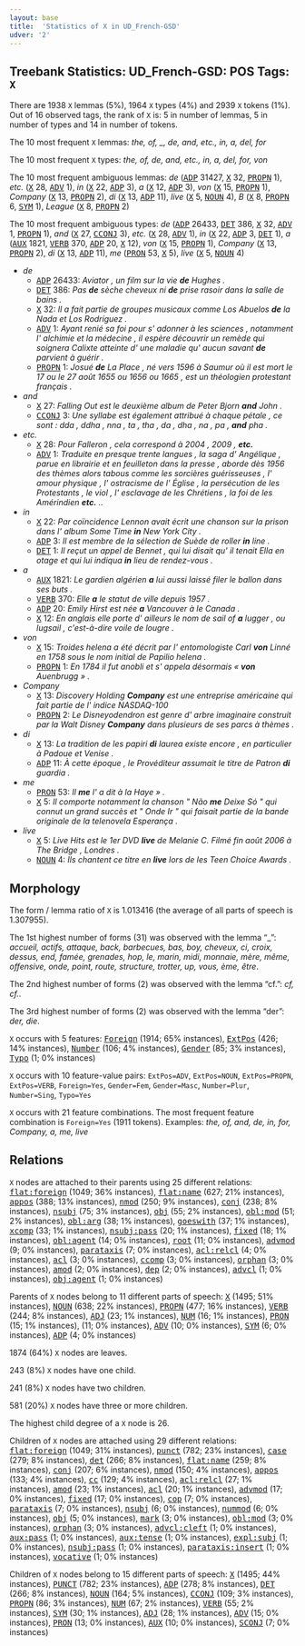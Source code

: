 ```yaml
---
layout: base
title:  'Statistics of X in UD_French-GSD'
udver: '2'
---
```


## Treebank Statistics: UD_French-GSD: POS Tags: `X`

There are 1938 `X` lemmas (5%), 1964 `X` types (4%) and 2939 `X` tokens (1%).
Out of 16 observed tags, the rank of `X` is: 5 in number of lemmas, 5 in number of types and 14 in number of tokens.

The 10 most frequent `X` lemmas: <em>the, of, _, de, and, etc., in, a, del, for</em>

The 10 most frequent `X` types:  <em>the, of, de, and, etc., in, a, del, for, von</em>

The 10 most frequent ambiguous lemmas: <em>de</em> (<tt><a href="fr_gsd-pos-ADP.html">ADP</a></tt> 31427, <tt><a href="fr_gsd-pos-X.html">X</a></tt> 32, <tt><a href="fr_gsd-pos-PROPN.html">PROPN</a></tt> 1), <em>etc.</em> (<tt><a href="fr_gsd-pos-X.html">X</a></tt> 28, <tt><a href="fr_gsd-pos-ADV.html">ADV</a></tt> 1), <em>in</em> (<tt><a href="fr_gsd-pos-X.html">X</a></tt> 22, <tt><a href="fr_gsd-pos-ADP.html">ADP</a></tt> 3), <em>a</em> (<tt><a href="fr_gsd-pos-X.html">X</a></tt> 12, <tt><a href="fr_gsd-pos-ADP.html">ADP</a></tt> 3), <em>von</em> (<tt><a href="fr_gsd-pos-X.html">X</a></tt> 15, <tt><a href="fr_gsd-pos-PROPN.html">PROPN</a></tt> 1), <em>Company</em> (<tt><a href="fr_gsd-pos-X.html">X</a></tt> 13, <tt><a href="fr_gsd-pos-PROPN.html">PROPN</a></tt> 2), <em>di</em> (<tt><a href="fr_gsd-pos-X.html">X</a></tt> 13, <tt><a href="fr_gsd-pos-ADP.html">ADP</a></tt> 11), <em>live</em> (<tt><a href="fr_gsd-pos-X.html">X</a></tt> 5, <tt><a href="fr_gsd-pos-NOUN.html">NOUN</a></tt> 4), <em>B</em> (<tt><a href="fr_gsd-pos-X.html">X</a></tt> 8, <tt><a href="fr_gsd-pos-PROPN.html">PROPN</a></tt> 6, <tt><a href="fr_gsd-pos-SYM.html">SYM</a></tt> 1), <em>League</em> (<tt><a href="fr_gsd-pos-X.html">X</a></tt> 8, <tt><a href="fr_gsd-pos-PROPN.html">PROPN</a></tt> 2)

The 10 most frequent ambiguous types:  <em>de</em> (<tt><a href="fr_gsd-pos-ADP.html">ADP</a></tt> 26433, <tt><a href="fr_gsd-pos-DET.html">DET</a></tt> 386, <tt><a href="fr_gsd-pos-X.html">X</a></tt> 32, <tt><a href="fr_gsd-pos-ADV.html">ADV</a></tt> 1, <tt><a href="fr_gsd-pos-PROPN.html">PROPN</a></tt> 1), <em>and</em> (<tt><a href="fr_gsd-pos-X.html">X</a></tt> 27, <tt><a href="fr_gsd-pos-CCONJ.html">CCONJ</a></tt> 3), <em>etc.</em> (<tt><a href="fr_gsd-pos-X.html">X</a></tt> 28, <tt><a href="fr_gsd-pos-ADV.html">ADV</a></tt> 1), <em>in</em> (<tt><a href="fr_gsd-pos-X.html">X</a></tt> 22, <tt><a href="fr_gsd-pos-ADP.html">ADP</a></tt> 3, <tt><a href="fr_gsd-pos-DET.html">DET</a></tt> 1), <em>a</em> (<tt><a href="fr_gsd-pos-AUX.html">AUX</a></tt> 1821, <tt><a href="fr_gsd-pos-VERB.html">VERB</a></tt> 370, <tt><a href="fr_gsd-pos-ADP.html">ADP</a></tt> 20, <tt><a href="fr_gsd-pos-X.html">X</a></tt> 12), <em>von</em> (<tt><a href="fr_gsd-pos-X.html">X</a></tt> 15, <tt><a href="fr_gsd-pos-PROPN.html">PROPN</a></tt> 1), <em>Company</em> (<tt><a href="fr_gsd-pos-X.html">X</a></tt> 13, <tt><a href="fr_gsd-pos-PROPN.html">PROPN</a></tt> 2), <em>di</em> (<tt><a href="fr_gsd-pos-X.html">X</a></tt> 13, <tt><a href="fr_gsd-pos-ADP.html">ADP</a></tt> 11), <em>me</em> (<tt><a href="fr_gsd-pos-PRON.html">PRON</a></tt> 53, <tt><a href="fr_gsd-pos-X.html">X</a></tt> 5), <em>live</em> (<tt><a href="fr_gsd-pos-X.html">X</a></tt> 5, <tt><a href="fr_gsd-pos-NOUN.html">NOUN</a></tt> 4)


* <em>de</em>
  * <tt><a href="fr_gsd-pos-ADP.html">ADP</a></tt> 26433: <em>Aviator , un film sur la vie <b>de</b> Hughes .</em>
  * <tt><a href="fr_gsd-pos-DET.html">DET</a></tt> 386: <em>Pas <b>de</b> sèche cheveux ni <b>de</b> prise rasoir dans la salle de bains .</em>
  * <tt><a href="fr_gsd-pos-X.html">X</a></tt> 32: <em>Il a fait partie de groupes musicaux comme Los Abuelos <b>de</b> la Nada et Los Rodríguez .</em>
  * <tt><a href="fr_gsd-pos-ADV.html">ADV</a></tt> 1: <em>Ayant renié sa foi pour s' adonner à les sciences , notamment l' alchimie et la médecine , il espère découvrir un remède qui soignera Calixte atteinte d' une maladie qu' aucun savant <b>de</b> parvient à guérir .</em>
  * <tt><a href="fr_gsd-pos-PROPN.html">PROPN</a></tt> 1: <em>Josué <b>de</b> La Place , né vers 1596 à Saumur où il est mort le 17 ou le 27 août 1655 ou 1656 ou 1665 , est un théologien protestant français .</em>
* <em>and</em>
  * <tt><a href="fr_gsd-pos-X.html">X</a></tt> 27: <em>Falling Out est le deuxième album de Peter Bjorn <b>and</b> John .</em>
  * <tt><a href="fr_gsd-pos-CCONJ.html">CCONJ</a></tt> 3: <em>Une syllabe est également attribué à chaque pétale , ce sont : dda , ddha , nna , ta , tha , da , dha , na , pa , <b>and</b> pha .</em>
* <em>etc.</em>
  * <tt><a href="fr_gsd-pos-X.html">X</a></tt> 28: <em>Pour Falleron , cela correspond à 2004 , 2009 , <b>etc.</b></em>
  * <tt><a href="fr_gsd-pos-ADV.html">ADV</a></tt> 1: <em>Traduite en presque trente langues , la saga d' Angélique , parue en librairie et en feuilleton dans la presse , aborde dès 1956 des thèmes alors tabous comme les sorcières guérisseuses , l' amour physique , l' ostracisme de l' Église , la persécution de les Protestants , le viol , l' esclavage de les Chrétiens , la foi de les Amérindien <b>etc.</b> ..</em>
* <em>in</em>
  * <tt><a href="fr_gsd-pos-X.html">X</a></tt> 22: <em>Par coïncidence Lennon avait écrit une chanson sur la prison dans l' album Some Time <b>in</b> New York City .</em>
  * <tt><a href="fr_gsd-pos-ADP.html">ADP</a></tt> 3: <em>Il est membre de la sélection de Suède de roller <b>in</b> line .</em>
  * <tt><a href="fr_gsd-pos-DET.html">DET</a></tt> 1: <em>Il reçut un appel de Bennet , qui lui disait qu' il tenait Ella en otage et qui lui indiqua <b>in</b> lieu de rendez-vous .</em>
* <em>a</em>
  * <tt><a href="fr_gsd-pos-AUX.html">AUX</a></tt> 1821: <em>Le gardien algérien <b>a</b> lui aussi laissé filer le ballon dans ses buts .</em>
  * <tt><a href="fr_gsd-pos-VERB.html">VERB</a></tt> 370: <em>Elle <b>a</b> le statut de ville depuis 1957 .</em>
  * <tt><a href="fr_gsd-pos-ADP.html">ADP</a></tt> 20: <em>Emily Hirst est née <b>a</b> Vancouver à le Canada .</em>
  * <tt><a href="fr_gsd-pos-X.html">X</a></tt> 12: <em>En anglais elle porte d' ailleurs le nom de sail of <b>a</b> lugger , ou lugsail , c'est-à-dire voile de lougre .</em>
* <em>von</em>
  * <tt><a href="fr_gsd-pos-X.html">X</a></tt> 15: <em>Troides helena a été décrit par l' entomologiste Carl <b>von</b> Linné en 1758 sous le nom initial de Papilio helena .</em>
  * <tt><a href="fr_gsd-pos-PROPN.html">PROPN</a></tt> 1: <em>En 1784 il fut anobli et s' appela désormais « <b>von</b> Auenbrugg » .</em>
* <em>Company</em>
  * <tt><a href="fr_gsd-pos-X.html">X</a></tt> 13: <em>Discovery Holding <b>Company</b> est une entreprise américaine qui fait partie de l' indice NASDAQ-100</em>
  * <tt><a href="fr_gsd-pos-PROPN.html">PROPN</a></tt> 2: <em>Le Disneyodendron est genre d' arbre imaginaire construit par la Walt Disney <b>Company</b> dans plusieurs de ses parcs à thèmes .</em>
* <em>di</em>
  * <tt><a href="fr_gsd-pos-X.html">X</a></tt> 13: <em>La tradition de les papiri <b>di</b> laurea existe encore , en particulier à Padoue et Venise .</em>
  * <tt><a href="fr_gsd-pos-ADP.html">ADP</a></tt> 11: <em>À cette époque , le Provéditeur assumait le titre de Patron <b>di</b> guardia .</em>
* <em>me</em>
  * <tt><a href="fr_gsd-pos-PRON.html">PRON</a></tt> 53: <em>Il <b>me</b> l' a dit à la Haye » .</em>
  * <tt><a href="fr_gsd-pos-X.html">X</a></tt> 5: <em>Il comporte notamment la chanson " Não <b>me</b> Deixe Só " qui connut un grand succès et " Onde Ir " qui faisait partie de la bande originale de la telenovela Esperança .</em>
* <em>live</em>
  * <tt><a href="fr_gsd-pos-X.html">X</a></tt> 5: <em>Live Hits est le 1er DVD <b>live</b> de Melanie C. Filmé fin août 2006 à The Bridge , Londres .</em>
  * <tt><a href="fr_gsd-pos-NOUN.html">NOUN</a></tt> 4: <em>Ils chantent ce titre en <b>live</b> lors de les Teen Choice Awards .</em>

## Morphology

The form / lemma ratio of `X` is 1.013416 (the average of all parts of speech is 1.307955).

The 1st highest number of forms (31) was observed with the lemma “_”: <em>accueil, actifs, attaque, back, barbecues, bas, boy, cheveux, ci, croix, dessus, end, famée, grenades, hop, le, marin, midi, monnaie, mère, même, offensive, onde, point, route, structure, trotter, up, vous, ème, être</em>.

The 2nd highest number of forms (2) was observed with the lemma “cf.”: <em>cf, cf.</em>.

The 3rd highest number of forms (2) was observed with the lemma “der”: <em>der, die</em>.

`X` occurs with 5 features: <tt><a href="fr_gsd-feat-Foreign.html">Foreign</a></tt> (1914; 65% instances), <tt><a href="fr_gsd-feat-ExtPos.html">ExtPos</a></tt> (426; 14% instances), <tt><a href="fr_gsd-feat-Number.html">Number</a></tt> (106; 4% instances), <tt><a href="fr_gsd-feat-Gender.html">Gender</a></tt> (85; 3% instances), <tt><a href="fr_gsd-feat-Typo.html">Typo</a></tt> (1; 0% instances)

`X` occurs with 10 feature-value pairs: `ExtPos=ADV`, `ExtPos=NOUN`, `ExtPos=PROPN`, `ExtPos=VERB`, `Foreign=Yes`, `Gender=Fem`, `Gender=Masc`, `Number=Plur`, `Number=Sing`, `Typo=Yes`

`X` occurs with 21 feature combinations.
The most frequent feature combination is `Foreign=Yes` (1911 tokens).
Examples: <em>the, of, and, de, in, for, Company, a, me, live</em>


## Relations

`X` nodes are attached to their parents using 25 different relations: <tt><a href="fr_gsd-dep-flat-foreign.html">flat:foreign</a></tt> (1049; 36% instances), <tt><a href="fr_gsd-dep-flat-name.html">flat:name</a></tt> (627; 21% instances), <tt><a href="fr_gsd-dep-appos.html">appos</a></tt> (388; 13% instances), <tt><a href="fr_gsd-dep-nmod.html">nmod</a></tt> (250; 9% instances), <tt><a href="fr_gsd-dep-conj.html">conj</a></tt> (238; 8% instances), <tt><a href="fr_gsd-dep-nsubj.html">nsubj</a></tt> (75; 3% instances), <tt><a href="fr_gsd-dep-obj.html">obj</a></tt> (55; 2% instances), <tt><a href="fr_gsd-dep-obl-mod.html">obl:mod</a></tt> (51; 2% instances), <tt><a href="fr_gsd-dep-obl-arg.html">obl:arg</a></tt> (38; 1% instances), <tt><a href="fr_gsd-dep-goeswith.html">goeswith</a></tt> (37; 1% instances), <tt><a href="fr_gsd-dep-xcomp.html">xcomp</a></tt> (33; 1% instances), <tt><a href="fr_gsd-dep-nsubj-pass.html">nsubj:pass</a></tt> (20; 1% instances), <tt><a href="fr_gsd-dep-fixed.html">fixed</a></tt> (18; 1% instances), <tt><a href="fr_gsd-dep-obl-agent.html">obl:agent</a></tt> (14; 0% instances), <tt><a href="fr_gsd-dep-root.html">root</a></tt> (11; 0% instances), <tt><a href="fr_gsd-dep-advmod.html">advmod</a></tt> (9; 0% instances), <tt><a href="fr_gsd-dep-parataxis.html">parataxis</a></tt> (7; 0% instances), <tt><a href="fr_gsd-dep-acl-relcl.html">acl:relcl</a></tt> (4; 0% instances), <tt><a href="fr_gsd-dep-acl.html">acl</a></tt> (3; 0% instances), <tt><a href="fr_gsd-dep-ccomp.html">ccomp</a></tt> (3; 0% instances), <tt><a href="fr_gsd-dep-orphan.html">orphan</a></tt> (3; 0% instances), <tt><a href="fr_gsd-dep-amod.html">amod</a></tt> (2; 0% instances), <tt><a href="fr_gsd-dep-dep.html">dep</a></tt> (2; 0% instances), <tt><a href="fr_gsd-dep-advcl.html">advcl</a></tt> (1; 0% instances), <tt><a href="fr_gsd-dep-obj-agent.html">obj:agent</a></tt> (1; 0% instances)

Parents of `X` nodes belong to 11 different parts of speech: <tt><a href="fr_gsd-pos-X.html">X</a></tt> (1495; 51% instances), <tt><a href="fr_gsd-pos-NOUN.html">NOUN</a></tt> (638; 22% instances), <tt><a href="fr_gsd-pos-PROPN.html">PROPN</a></tt> (477; 16% instances), <tt><a href="fr_gsd-pos-VERB.html">VERB</a></tt> (244; 8% instances), <tt><a href="fr_gsd-pos-ADJ.html">ADJ</a></tt> (23; 1% instances), <tt><a href="fr_gsd-pos-NUM.html">NUM</a></tt> (16; 1% instances), <tt><a href="fr_gsd-pos-PRON.html">PRON</a></tt> (15; 1% instances),  (11; 0% instances), <tt><a href="fr_gsd-pos-ADV.html">ADV</a></tt> (10; 0% instances), <tt><a href="fr_gsd-pos-SYM.html">SYM</a></tt> (6; 0% instances), <tt><a href="fr_gsd-pos-ADP.html">ADP</a></tt> (4; 0% instances)

1874 (64%) `X` nodes are leaves.

243 (8%) `X` nodes have one child.

241 (8%) `X` nodes have two children.

581 (20%) `X` nodes have three or more children.

The highest child degree of a `X` node is 26.

Children of `X` nodes are attached using 29 different relations: <tt><a href="fr_gsd-dep-flat-foreign.html">flat:foreign</a></tt> (1049; 31% instances), <tt><a href="fr_gsd-dep-punct.html">punct</a></tt> (782; 23% instances), <tt><a href="fr_gsd-dep-case.html">case</a></tt> (279; 8% instances), <tt><a href="fr_gsd-dep-det.html">det</a></tt> (266; 8% instances), <tt><a href="fr_gsd-dep-flat-name.html">flat:name</a></tt> (259; 8% instances), <tt><a href="fr_gsd-dep-conj.html">conj</a></tt> (207; 6% instances), <tt><a href="fr_gsd-dep-nmod.html">nmod</a></tt> (150; 4% instances), <tt><a href="fr_gsd-dep-appos.html">appos</a></tt> (133; 4% instances), <tt><a href="fr_gsd-dep-cc.html">cc</a></tt> (129; 4% instances), <tt><a href="fr_gsd-dep-acl-relcl.html">acl:relcl</a></tt> (27; 1% instances), <tt><a href="fr_gsd-dep-amod.html">amod</a></tt> (23; 1% instances), <tt><a href="fr_gsd-dep-acl.html">acl</a></tt> (20; 1% instances), <tt><a href="fr_gsd-dep-advmod.html">advmod</a></tt> (17; 0% instances), <tt><a href="fr_gsd-dep-fixed.html">fixed</a></tt> (17; 0% instances), <tt><a href="fr_gsd-dep-cop.html">cop</a></tt> (7; 0% instances), <tt><a href="fr_gsd-dep-parataxis.html">parataxis</a></tt> (7; 0% instances), <tt><a href="fr_gsd-dep-nsubj.html">nsubj</a></tt> (6; 0% instances), <tt><a href="fr_gsd-dep-nummod.html">nummod</a></tt> (6; 0% instances), <tt><a href="fr_gsd-dep-obj.html">obj</a></tt> (5; 0% instances), <tt><a href="fr_gsd-dep-mark.html">mark</a></tt> (3; 0% instances), <tt><a href="fr_gsd-dep-obl-mod.html">obl:mod</a></tt> (3; 0% instances), <tt><a href="fr_gsd-dep-orphan.html">orphan</a></tt> (3; 0% instances), <tt><a href="fr_gsd-dep-advcl-cleft.html">advcl:cleft</a></tt> (1; 0% instances), <tt><a href="fr_gsd-dep-aux-pass.html">aux:pass</a></tt> (1; 0% instances), <tt><a href="fr_gsd-dep-aux-tense.html">aux:tense</a></tt> (1; 0% instances), <tt><a href="fr_gsd-dep-expl-subj.html">expl:subj</a></tt> (1; 0% instances), <tt><a href="fr_gsd-dep-nsubj-pass.html">nsubj:pass</a></tt> (1; 0% instances), <tt><a href="fr_gsd-dep-parataxis-insert.html">parataxis:insert</a></tt> (1; 0% instances), <tt><a href="fr_gsd-dep-vocative.html">vocative</a></tt> (1; 0% instances)

Children of `X` nodes belong to 15 different parts of speech: <tt><a href="fr_gsd-pos-X.html">X</a></tt> (1495; 44% instances), <tt><a href="fr_gsd-pos-PUNCT.html">PUNCT</a></tt> (782; 23% instances), <tt><a href="fr_gsd-pos-ADP.html">ADP</a></tt> (278; 8% instances), <tt><a href="fr_gsd-pos-DET.html">DET</a></tt> (266; 8% instances), <tt><a href="fr_gsd-pos-NOUN.html">NOUN</a></tt> (164; 5% instances), <tt><a href="fr_gsd-pos-CCONJ.html">CCONJ</a></tt> (109; 3% instances), <tt><a href="fr_gsd-pos-PROPN.html">PROPN</a></tt> (86; 3% instances), <tt><a href="fr_gsd-pos-NUM.html">NUM</a></tt> (67; 2% instances), <tt><a href="fr_gsd-pos-VERB.html">VERB</a></tt> (55; 2% instances), <tt><a href="fr_gsd-pos-SYM.html">SYM</a></tt> (30; 1% instances), <tt><a href="fr_gsd-pos-ADJ.html">ADJ</a></tt> (28; 1% instances), <tt><a href="fr_gsd-pos-ADV.html">ADV</a></tt> (15; 0% instances), <tt><a href="fr_gsd-pos-PRON.html">PRON</a></tt> (13; 0% instances), <tt><a href="fr_gsd-pos-AUX.html">AUX</a></tt> (10; 0% instances), <tt><a href="fr_gsd-pos-SCONJ.html">SCONJ</a></tt> (7; 0% instances)

